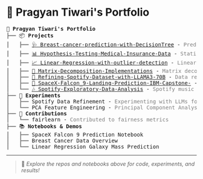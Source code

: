 # 👋 Pragyan Tiwari's Portfolio

<pre style="font-family:Menlo,'DejaVu Sans Mono',consolas,'Courier New',monospace">
👋 <b>Pragyan Tiwari's Portfolio</b>
<span style="color: #808080; text-decoration-color: #808080">┣━━ </span>📦 <b>Projects</b>
<span style="color: #808080; text-decoration-color: #808080">┃   ┣━━ </span><a href="https://github.com/PragyanTiwari/Breast-cancer-prediction-with-DecisionTree">🩺 Breast-cancer-prediction-with-DecisionTree</a> - <span style="color: #808080;">Predict breast cancer using decision tree models</span>
<span style="color: #808080; text-decoration-color: #808080">┃   ┣━━ </span><a href="https://github.com/PragyanTiwari/Hypothesis-Testing-Medical-Insurance-Data">📊 Hypothesis-Testing-Medical-Insurance-Data</a> - <span style="color: #808080;">Statistical hypothesis testing on medical insurance datasets</span>
<span style="color: #808080; text-decoration-color: #808080">┃   ┣━━ </span><a href="https://github.com/PragyanTiwari/Linear-Regression-with-outlier-detection">📈 Linear-Regression-with-outlier-detection</a> - <span style="color: #808080;">Linear regression analysis with outlier detection</span>
<span style="color: #808080; text-decoration-color: #808080">┃   ┣━━ </span><a href="https://github.com/PragyanTiwari/Matrix-Decomposition-Implementations">🧮 Matrix-Decomposition-Implementations</a> - <span style="color: #808080;">Matrix decomposition algorithms</span>
<span style="color: #808080; text-decoration-color: #808080">┃   ┣━━ </span><a href="https://github.com/PragyanTiwari/Refining-Spotify-Dataset-with-LLAMA3-70B">🎵 Refining-Spotify-Dataset-with-LLAMA3-70B</a> - <span style="color: #808080;">Data refinement with LLMs</span>
<span style="color: #808080; text-decoration-color: #808080">┃   ┣━━ </span><a href="https://github.com/PragyanTiwari/SpaceX-Falcon_9-Landing-Prediction-IBM-Capstone-">🚀 SpaceX-Falcon_9-Landing-Prediction-IBM-Capstone-</a> - <span style="color: #808080;">SpaceX Falcon 9 landing prediction</span>
<span style="color: #808080; text-decoration-color: #808080">┃   ┗━━ </span><a href="https://github.com/PragyanTiwari/Spotify-Exploratory-Data-Analysis">🎶 Spotify-Exploratory-Data-Analysis</a> - <span style="color: #808080;">Spotify music data analysis</span>
<span style="color: #808080; text-decoration-color: #808080">┣━━ </span>🧪 <b>Experiments</b>
<span style="color: #808080; text-decoration-color: #808080">┃   ┣━━ </span>Spotify Data Refinement - <span style="color: #808080;">Experimenting with LLMs for data cleaning</span>
<span style="color: #808080; text-decoration-color: #808080">┃   ┗━━ </span>PCA Feature Engineering - <span style="color: #808080;">Principal Component Analysis</span>
<span style="color: #808080; text-decoration-color: #808080">┣━━ </span>🤝 <b>Contributions</b>
<span style="color: #808080; text-decoration-color: #808080">┃   ┗━━ </span>fairlearn - <span style="color: #808080;">Contributed to fairness metrics</span>
<span style="color: #808080; text-decoration-color: #808080">┣━━ </span>📚 <b>Notebooks & Demos</b>
<span style="color: #808080; text-decoration-color: #808080">┃   ┣━━ </span>SpaceX Falcon 9 Prediction Notebook
<span style="color: #808080; text-decoration-color: #808080">┃   ┣━━ </span>Breast Cancer Data Overview
<span style="color: #808080; text-decoration-color: #808080">┃   ┗━━ </span>Linear Regression Galaxy Mass Prediction
</pre>

---

> 🌟 <i>Explore the repos and notebooks above for code, experiments, and results!</i>

